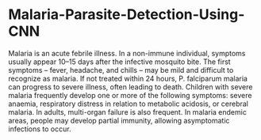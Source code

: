 # Malaria-Parasite-Detection-Using-CNN
Malaria is an acute febrile illness. In a non-immune individual, symptoms usually appear 10–15 days after the infective mosquito bite. The first symptoms – fever, headache, and chills – may be mild and difficult to recognize as malaria. If not treated within 24 hours, P. falciparum malaria can progress to severe illness, often leading to death.  Children with severe malaria frequently develop one or more of the following symptoms: severe anaemia, respiratory distress in relation to metabolic acidosis, or cerebral malaria. In adults, multi-organ failure is also frequent. In malaria endemic areas, people may develop partial immunity, allowing asymptomatic infections to occur.
